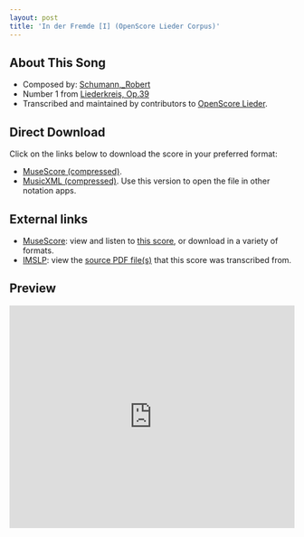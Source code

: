 ```yaml
---
layout: post
title: 'In der Fremde [I] (OpenScore Lieder Corpus)'
---
```


## About This Song

- Composed by: [Schumann,_Robert](https://fourscoreandmore.org/openscore/lieder/Schumann,_Robert)
- Number 1 from [Liederkreis, Op.39](https://fourscoreandmore.org/openscore/lieder/Schumann,_Robert/Liederkreis,_Op.39)
- Transcribed and maintained by contributors to [OpenScore Lieder].

[OpenScore Lieder]: https://musescore.com/openscore-lieder-corpus

## Direct Download

Click on the links below to download the score in your preferred format:
- [MuseScore (compressed)](https://github.com/openscore/lieder/blob/main/scores/Schumann,_Robert/Liederkreis,_Op.39/01_In_der_Fremde_[I]/lc5080752.mscz?raw=true).
- [MusicXML (compressed)](https://github.com/openscore/lieder/blob/main/scores/Schumann,_Robert/Liederkreis,_Op.39/01_In_der_Fremde_[I]/lc5080752.mxl?raw=true). Use this version to open the file in other notation apps.

## External links

- [MuseScore]: view and listen to [this score][MuseScore], or download in a variety of formats.
- [IMSLP]: view the [source PDF file(s)][IMSLP] that this score was transcribed from.

[MuseScore]: https://musescore.com/score/5080752
[IMSLP]: https://imslp.org/wiki/Special:ReverseLookup/270920

## Preview

<iframe width="100%" height="394" src="https://musescore.com/openscore-lieder-corpus/scores/5080752/embed" frameborder="0" allowfullscreen allow="autoplay; fullscreen"></iframe>
